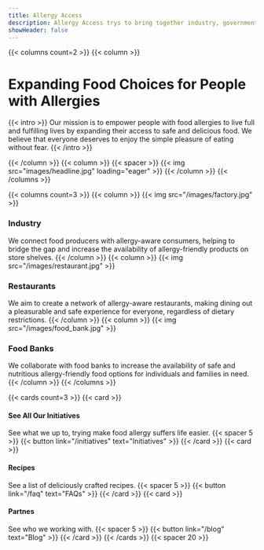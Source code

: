 ```yaml
---
title: Allergy Access
description: Allergy Access trys to bring together industry, government and charities to help open access to more allergy foods. 
showHeader: false
---
```


{{< columns count=2 >}}
{{< column >}}
# Expanding Food Choices for People with Allergies

{{< intro >}}
Our mission is to empower people with food allergies to live full and fulfilling lives by expanding their access to safe and delicious food. We believe that everyone deserves to enjoy the simple pleasure of eating without fear.
{{< /intro >}}

{{< /column >}}
{{< column >}}
{{< spacer >}}
{{< img src="images/headline.jpg" loading="eager" >}}
{{< /column >}}
{{< /columns >}}

{{< columns count=3 >}}
{{< column >}}
{{< img src="/images/factory.jpg" >}}
### Industry
We connect food producers with allergy-aware consumers, helping to bridge the gap and increase the availability of allergy-friendly products on store shelves.
{{< /column >}}
{{< column >}}
{{< img src="/images/restaurant.jpg" >}}
### Restaurants
We aim to create a network of allergy-aware restaurants, making dining out a pleasurable and safe experience for everyone, regardless of dietary restrictions.
{{< /column >}}
{{< column >}}
{{< img src="/images/food_bank.jpg" >}}
### Food Banks
We collaborate with food banks to increase the availability of safe and nutritious allergy-friendly food options for individuals and families in need.
{{< /column >}}
{{< /columns >}}

{{< cards count=3 >}}
{{< card >}}
#### See All Our Initiatives
See what we up to, trying make food allergy suffers life easier.
{{< spacer 5 >}}
{{< button link="/initiatives" text="Initiatives" >}}
{{< /card >}}
{{< card >}}
#### Recipes
See a list of deliciously crafted recipes.
{{< spacer 5 >}}
{{< button link="/faq" text="FAQs" >}}
{{< /card >}}
{{< card >}}
#### Partnes
See who we working with.
{{< spacer 5 >}}
{{< button link="/blog" text="Blog" >}}
{{< /card >}}
{{< /cards >}}
{{< spacer 20 >}}

